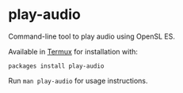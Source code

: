 # play-audio
Command-line tool to play audio using OpenSL ES.

Available in [Termux](https://termux.com) for installation with:

    packages install play-audio

Run `man play-audio` for usage instructions.
